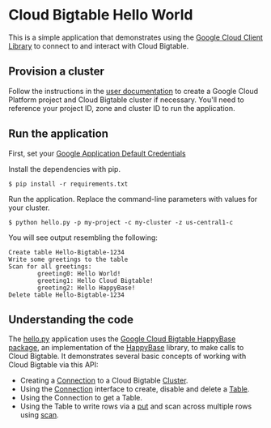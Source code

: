# Cloud Bigtable Hello World

This is a simple application that demonstrates using the [Google Cloud Client
Library][gcloud-python] to connect to and interact with Cloud Bigtable.

[gcloud-python]: https://github.com/GoogleCloudPlatform/gcloud-python


## Provision a cluster

Follow the instructions in the [user documentation](https://cloud.google.com/bigtable/docs/creating-cluster)
to create a Google Cloud Platform project and Cloud Bigtable cluster if necessary.
You'll need to reference your project ID, zone and cluster ID to run the application.


## Run the application

First, set your [Google Application Default Credentials](https://developers.google.com/identity/protocols/application-default-credentials)

Install the dependencies with pip.

```
$ pip install -r requirements.txt
```

Run the application. Replace the command-line parameters with values for your cluster.

```
$ python hello.py -p my-project -c my-cluster -z us-central1-c
```

You will see output resembling the following:

```
Create table Hello-Bigtable-1234
Write some greetings to the table
Scan for all greetings:
        greeting0: Hello World!
        greeting1: Hello Cloud Bigtable!
        greeting2: Hello HappyBase!
Delete table Hello-Bigtable-1234
```

## Understanding the code

The [hello.py](hello.py) application uses the [Google Cloud Bigtable HappyBase
package][Bigtable HappyBase], an implementation of the [HappyBase][HappyBase]
library, to make calls to Cloud Bigtable. It demonstrates several basic
concepts of working with Cloud Bigtable via this API:

[Bigtable HappyBase]: https://googlecloudplatform.github.io/gcloud-python/stable/happybase-package.html
[HappyBase]: http://happybase.readthedocs.io/en/latest/index.html

- Creating a [Connection][HappyBase Connection] to a Cloud Bigtable
  [Cluster][Cluster API].
- Using the [Connection][HappyBase Connection] interface to create, disable and
  delete a [Table][HappyBase Table].
- Using the Connection to get a Table.
- Using the Table to write rows via a [put][HappyBase Table Put] and scan
  across multiple rows using [scan][HappyBase Table Scan].

[Cluster API]: https://googlecloudplatform.github.io/gcloud-python/stable/bigtable-cluster.html
[HappyBase Connection]: https://googlecloudplatform.github.io/gcloud-python/stable/happybase-connection.html
[HappyBase Table]: https://googlecloudplatform.github.io/gcloud-python/stable/happybase-table.html
[HappyBase Table Put]: https://googlecloudplatform.github.io/gcloud-python/stable/happybase-table.html#gcloud.bigtable.happybase.table.Table.put
[HappyBase Table Scan]: https://googlecloudplatform.github.io/gcloud-python/stable/happybase-table.html#gcloud.bigtable.happybase.table.Table.scan

